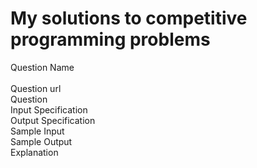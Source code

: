 # My solutions to competitive programming problems
Question Name<br /><br />
Question url<br />
Question <br />
Input Specification<br />
Output Specification <br />
Sample Input<br />
Sample Output<br />
Explanation<br />
